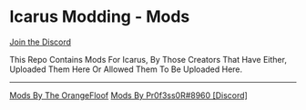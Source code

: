 # Icarus Modding - Mods
[Join the Discord](https://discord.com/invite/2UrWDXjxUk "Join the Discord")

This Repo Contains Mods For Icarus, By Those Creators That Have Either,		
Uploaded Them Here Or Allowed Them To Be Uploaded Here.

------------
[Mods By The OrangeFloof](../master/TheOrangeFloof "Mods By The OrangeFloof")
[Mods By Pr0f3ss0R#8960 [Discord]](../master/TheOrangeFloof "Mods By Pr0f3ss0R#8960 [Discord]")


